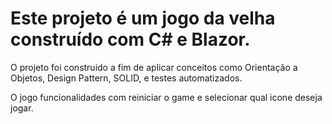 <h1>Este projeto é um jogo da velha construído com C# e Blazor.</h1>

O projeto foi construido a fim de aplicar conceitos como Orientação a Objetos, Design Pattern, SOLID, e testes automatizados.

O jogo funcionalidades com reiniciar o game e selecionar qual icone deseja jogar.
